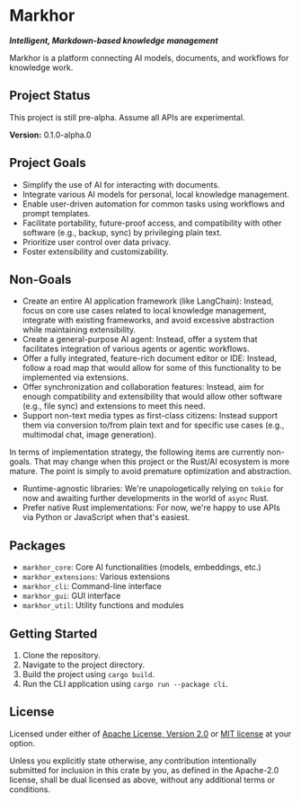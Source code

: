 # Markhor

***Intelligent, Markdown-based knowledge management*** 

Markhor is a platform connecting AI models, documents, and workflows for knowledge work.

## Project Status

This project is still pre-alpha. Assume all APIs are experimental.

**Version:** 0.1.0-alpha.0

## Project Goals

-   Simplify the use of AI for interacting with documents.
-   Integrate various AI models for personal, local knowledge management.
-   Enable user-driven automation for common tasks using workflows and prompt templates.
-   Facilitate portability, future-proof access, and compatibility with other software (e.g., backup, sync) by privileging plain text.
-   Prioritize user control over data privacy.
-   Foster extensibility and customizability.

## Non-Goals

-   Create an entire AI application framework (like LangChain): Instead, focus on core use cases related to local knowledge management, integrate with existing frameworks, and avoid excessive abstraction while maintaining extensibility.
-   Create a general-purpose AI agent: Instead, offer a system that facilitates integration of various agents or agentic workflows.
-   Offer a fully integrated, feature-rich document editor or IDE: Instead, follow a road map that would allow for some of this functionality to be implemented via extensions.
-   Offer synchronization and collaboration features: Instead, aim for enough compatibility and extensibility that would allow other software (e.g., file sync) and extensions to meet this need.
-   Support non-text media types as first-class citizens: Instead support them via conversion to/from plain text and for specific use cases (e.g., multimodal chat, image generation).

In terms of implementation strategy, the following items are currently non-goals. That may change when this project or the Rust/AI ecosystem is more mature. The point is simply to avoid premature optimization and abstraction.

-   Runtime-agnostic libraries: We're unapologetically relying on `tokio` for now and awaiting further developments in the world of `async` Rust.
-   Prefer native Rust implementations: For now, we're happy to use APIs via Python or JavaScript when that's easiest.

## Packages

-   `markhor_core`: Core AI functionalities (models, embeddings, etc.)
-   `markhor_extensions`: Various extensions
-   `markhor_cli`: Command-line interface
-   `markhor_gui`: GUI interface
-   `markhor_util`: Utility functions and modules

## Getting Started

1.  Clone the repository.
2.  Navigate to the project directory.
3.  Build the project using `cargo build`.
4.  Run the CLI application using `cargo run --package cli`.

## License

Licensed under either of <a href="LICENSE-APACHE">Apache License, Version
2.0</a> or <a href="LICENSE-MIT">MIT license</a> at your option.

Unless you explicitly state otherwise, any contribution intentionally submitted for inclusion in this crate by you, as defined in the Apache-2.0 license, shall be dual licensed as above, without any additional terms or conditions. 